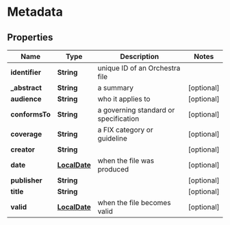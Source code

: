 
# Metadata

## Properties
Name | Type | Description | Notes
------------ | ------------- | ------------- | -------------
**identifier** | **String** | unique ID of an Orchestra file | 
**_abstract** | **String** | a summary |  [optional]
**audience** | **String** | who it applies to |  [optional]
**conformsTo** | **String** | a governing standard or specification |  [optional]
**coverage** | **String** | a FIX category or guideline |  [optional]
**creator** | **String** |  |  [optional]
**date** | [**LocalDate**](LocalDate.md) | when the file was produced |  [optional]
**publisher** | **String** |  |  [optional]
**title** | **String** |  |  [optional]
**valid** | [**LocalDate**](LocalDate.md) | when the file becomes valid |  [optional]



